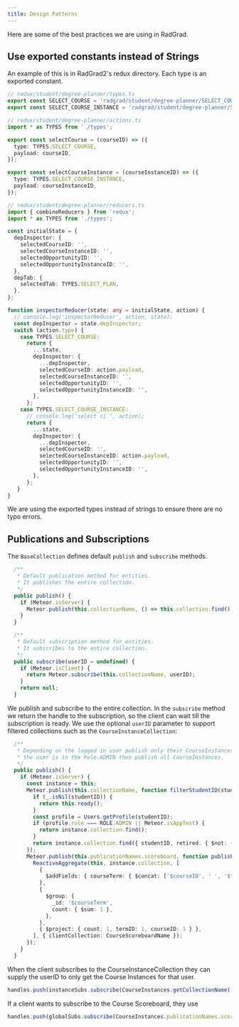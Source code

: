 ```yaml
---
title: Design Patterns
---
```

Here are some of the best practices we are using in RadGrad.

## Use exported constants instead of Strings

An example of this is in RadGrad2's redux directory. Each type is an exported constant.
```ts
// redux/student/degree-planner/types.ts
export const SELECT_COURSE = 'radgrad/student/degree-planner/SELECT_COURSE';
export const SELECT_COURSE_INSTANCE = 'radgrad/student/degree-planner/SELECT_COURSE_INSTANCE';

// redux/student/degree-planner/actions.ts
import * as TYPES from './types';

export const selectCourse = (courseID) => ({
  type: TYPES.SELECT_COURSE,
  payload: courseID,
});

export const selectCourseInstance = (courseInstanceID) => ({
  type: TYPES.SELECT_COURSE_INSTANCE,
  payload: courseInstanceID,
});

// redux/student/degree-planner/reducers.ts
import { combineReducers } from 'redux';
import * as TYPES from './types';

const initialState = {
  depInspector: {
    selectedCourseID: '',
    selectedCourseInstanceID: '',
    selectedOpportunityID: '',
    selectedOpportunityInstanceID: '',
  },
  depTab: {
    selectedTab: TYPES.SELECT_PLAN,
  },
};

function inspectorReducer(state: any = initialState, action) {
  // console.log('inspectorReducer', action, state);
  const depInspector = state.depInspector;
  switch (action.type) {
    case TYPES.SELECT_COURSE:
      return {
        ...state,
        depInspector: {
          ...depInspector,
          selectedCourseID: action.payload,
          selectedCourseInstanceID: '',
          selectedOpportunityID: '',
          selectedOpportunityInstanceID: '',
        },
      };
    case TYPES.SELECT_COURSE_INSTANCE:
      // console.log('select ci ', action);
      return {
        ...state,
        depInspector: {
          ...depInspector,
          selectedCourseID: '',
          selectedCourseInstanceID: action.payload,
          selectedOpportunityID: '',
          selectedOpportunityInstanceID: '',
        },
      };
   }
}
```
We are using the exported types instead of strings to ensure there are no typo errors.

## Publications and Subscriptions
The ```BaseCollection``` defines default ```publish``` and ```subscribe``` methods.
```ts
  /**
   * Default publication method for entities.
   * It publishes the entire collection.
   */
  public publish() {
    if (Meteor.isServer) {
      Meteor.publish(this.collectionName, () => this.collection.find());
    }
  }

  /**
   * Default subscription method for entities.
   * It subscribes to the entire collection.
   */
  public subscribe(userID = undefined) {
    if (Meteor.isClient) {
      return Meteor.subscribe(this.collectionName, userID);
    }
    return null;
  }
```
We publish and subscribe to the entire collection. In the ```subscribe``` method we return the handle to the subscription, so the client can wait till the subscription is ready. We use the optional ```userID``` parameter to support filtered collections such as the ```CourseInstanceCollection```: 
```ts
  /**
   * Depending on the logged in user publish only their CourseInstances. If
   * the user is in the Role.ADMIN then publish all CourseInstances.
   */
  public publish() {
    if (Meteor.isServer) {
      const instance = this;
      Meteor.publish(this.collectionName, function filterStudentID(studentID) {
        if (_.isNil(studentID)) {
          return this.ready();
        }
        const profile = Users.getProfile(studentID);
        if (profile.role === ROLE.ADMIN || Meteor.isAppTest) {
          return instance.collection.find();
        }
        return instance.collection.find({ studentID, retired: { $not: { $eq: true } } });
      });
      Meteor.publish(this.publicationNames.scoreboard, function publishCourseScoreboard() {
        ReactiveAggregate(this, instance.collection, [
          {
            $addFields: { courseTerm: { $concat: ['$courseID', ' ', '$termID'] } },
          },
          {
            $group: {
              _id: '$courseTerm',
              count: { $sum: 1 },
            },
          },
          { $project: { count: 1, termID: 1, courseID: 1 } },
        ], { clientCollection: CourseScoreboardName });
      });
    }
  }
```
When the client subscribes to the CourseInstanceCollection they can supply the userID to only get the Course Instances for that user.
```ts
handles.push(instanceSubs.subscribe(CourseInstances.getCollectionName(), userID));
```
If a client wants to subscribe to the Course Scoreboard, they use
```ts
handles.push(globalSubs.subscribe(CourseInstances.publicationNames.scoreboard));
```
